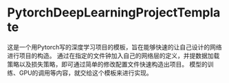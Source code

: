 # PytorchDeepLearningProjectTemplate
这是一个用Pytorch写的深度学习项目的模板，旨在能够快速的让自己设计的网络进行项目的构造。
通过在指定的文件钟加入自己的网络层的定义，并提数据加载策略以及损失策略，即可通过简单的修改配置文件快速构造出项目。
模型的训练、GPU的调用等内容，就交给这个模板来进行实现。
